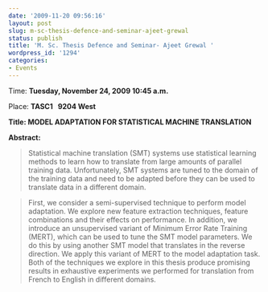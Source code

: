 ```yaml
---
date: '2009-11-20 09:56:16'
layout: post
slug: m-sc-thesis-defence-and-seminar-ajeet-grewal
status: publish
title: 'M. Sc. Thesis Defence and Seminar- Ajeet Grewal '
wordpress_id: '1294'
categories:
- Events
---
```


Time\: **Tuesday, November 24, 2009 10:45 a.m.**

Place: **TASC1   9204 West**

**Title: MODEL ADAPTATION FOR STATISTICAL MACHINE TRANSLATION**

**Abstract:**

> Statistical machine translation (SMT) systems use statistical learning methods to learn how to translate from large amounts of parallel training data. Unfortunately, SMT systems are tuned to the domain of the training data and need to be adapted before they can be used to translate data in a different domain.

> First, we consider a semi-supervised technique to perform model adaptation. We explore new feature extraction techniques, feature combinations and their effects on performance. In addition, we introduce an unsupervised variant of Minimum Error Rate Training (MERT), which can be used to tune the SMT model parameters. We do this by using another SMT model that translates in the reverse direction. We apply this variant of MERT to the model adaptation task. Both of the techniques we explore in this thesis produce promising results in exhaustive experiments we performed for translation from French to English in different domains.
